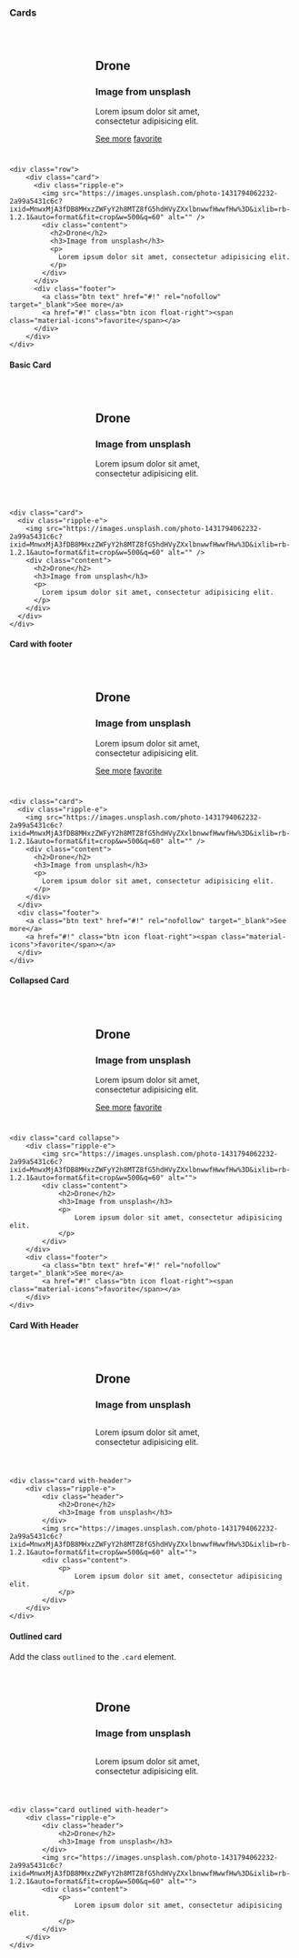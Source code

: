 ### Cards
<div class="p-4 m-1 background-light-grey" style="padding: 5% 30% !important;">
    <div class="card">
        <div class="ripple-e">
            <img src="https://images.unsplash.com/photo-1431794062232-2a99a5431c6c?ixid=MnwxMjA3fDB8MHxzZWFyY2h8MTZ8fG5hdHVyZXxlbnwwfHwwfHw%3D&ixlib=rb-1.2.1&auto=format&fit=crop&w=500&q=60" alt="">
            <div class="content">
                <h2>Drone</h2>
                <h3>Image from unsplash</h3>
                <p>
                    Lorem ipsum dolor sit amet, consectetur adipisicing elit.
                </p>
            </div>
        </div>
        <div class="footer">
            <a class="btn text" href="#!" rel="nofollow" target="_blank">See more</a>
            <a href="#!" class="btn icon float-right"><span class="material-icons">favorite</span></a>
        </div>
    </div>

</div>

```
<div class="row">
    <div class="card">
      <div class="ripple-e">
        <img src="https://images.unsplash.com/photo-1431794062232-2a99a5431c6c?ixid=MnwxMjA3fDB8MHxzZWFyY2h8MTZ8fG5hdHVyZXxlbnwwfHwwfHw%3D&ixlib=rb-1.2.1&auto=format&fit=crop&w=500&q=60" alt="" />
        <div class="content">
          <h2>Drone</h2>
          <h3>Image from unsplash</h3>
          <p>
            Lorem ipsum dolor sit amet, consectetur adipisicing elit.
          </p>
        </div>
      </div>
      <div class="footer">
        <a class="btn text" href="#!" rel="nofollow" target="_blank">See more</a>
        <a href="#!" class="btn icon float-right"><span class="material-icons">favorite</span></a>
      </div>
    </div>
</div>
```

#### Basic Card
<div class="p-4 m-1 background-light-grey" style="padding: 5% 30% !important;">
   <div class="card">
      <div class="ripple-e">
        <img src="https://images.unsplash.com/photo-1431794062232-2a99a5431c6c?ixid=MnwxMjA3fDB8MHxzZWFyY2h8MTZ8fG5hdHVyZXxlbnwwfHwwfHw%3D&ixlib=rb-1.2.1&auto=format&fit=crop&w=500&q=60" alt="" />
        <div class="content">
          <h2>Drone</h2>
          <h3>Image from unsplash</h3>
          <p>
            Lorem ipsum dolor sit amet, consectetur adipisicing elit.
          </p>
        </div>
      </div>
    </div>
</div>

```
<div class="card">
  <div class="ripple-e">
    <img src="https://images.unsplash.com/photo-1431794062232-2a99a5431c6c?ixid=MnwxMjA3fDB8MHxzZWFyY2h8MTZ8fG5hdHVyZXxlbnwwfHwwfHw%3D&ixlib=rb-1.2.1&auto=format&fit=crop&w=500&q=60" alt="" />
    <div class="content">
      <h2>Drone</h2>
      <h3>Image from unsplash</h3>
      <p>
        Lorem ipsum dolor sit amet, consectetur adipisicing elit.
      </p>
    </div>
  </div>
</div>
```


#### Card with footer
<div class="p-4 m-1 background-light-grey" style="padding: 5% 30% !important;">
   <div class="card">
  <div class="ripple-e">
    <img src="https://images.unsplash.com/photo-1431794062232-2a99a5431c6c?ixid=MnwxMjA3fDB8MHxzZWFyY2h8MTZ8fG5hdHVyZXxlbnwwfHwwfHw%3D&ixlib=rb-1.2.1&auto=format&fit=crop&w=500&q=60" alt="" />
    <div class="content">
      <h2>Drone</h2>
      <h3>Image from unsplash</h3>
      <p>
        Lorem ipsum dolor sit amet, consectetur adipisicing elit.
      </p>
    </div>
  </div>
  <div class="footer">
    <a class="btn text" href="#!" rel="nofollow" target="_blank">See more</a>
    <a href="#!" class="btn icon float-right"><span class="material-icons">favorite</span></a>
  </div>
</div>
</div>

```
<div class="card">
  <div class="ripple-e">
    <img src="https://images.unsplash.com/photo-1431794062232-2a99a5431c6c?ixid=MnwxMjA3fDB8MHxzZWFyY2h8MTZ8fG5hdHVyZXxlbnwwfHwwfHw%3D&ixlib=rb-1.2.1&auto=format&fit=crop&w=500&q=60" alt="" />
    <div class="content">
      <h2>Drone</h2>
      <h3>Image from unsplash</h3>
      <p>
        Lorem ipsum dolor sit amet, consectetur adipisicing elit.
      </p>
    </div>
  </div>
  <div class="footer">
    <a class="btn text" href="#!" rel="nofollow" target="_blank">See more</a>
    <a href="#!" class="btn icon float-right"><span class="material-icons">favorite</span></a>
  </div>
</div>
```

#### Collapsed Card
<div class="p-4 m-1 background-light-grey" style="padding: 5% 30% !important;">
    <div class="card collapse">
        <div class="ripple-e">
            <img src="https://images.unsplash.com/photo-1431794062232-2a99a5431c6c?ixid=MnwxMjA3fDB8MHxzZWFyY2h8MTZ8fG5hdHVyZXxlbnwwfHwwfHw%3D&ixlib=rb-1.2.1&auto=format&fit=crop&w=500&q=60" alt="">
            <div class="content">
                <h2>Drone</h2>
                <h3>Image from unsplash</h3>
                <p>
                    Lorem ipsum dolor sit amet, consectetur adipisicing elit.
                </p>
            </div>
        </div>
        <div class="footer">
            <a class="btn text" href="#!" rel="nofollow" target="_blank">See more</a>
            <a href="#!" class="btn icon float-right"><span class="material-icons">favorite</span></a>
        </div>
    </div>
</div>

```
<div class="card collapse">
    <div class="ripple-e">
        <img src="https://images.unsplash.com/photo-1431794062232-2a99a5431c6c?ixid=MnwxMjA3fDB8MHxzZWFyY2h8MTZ8fG5hdHVyZXxlbnwwfHwwfHw%3D&ixlib=rb-1.2.1&auto=format&fit=crop&w=500&q=60" alt="">
        <div class="content">
            <h2>Drone</h2>
            <h3>Image from unsplash</h3>
            <p>
                Lorem ipsum dolor sit amet, consectetur adipisicing elit.
            </p>
        </div>
    </div>
    <div class="footer">
        <a class="btn text" href="#!" rel="nofollow" target="_blank">See more</a>
        <a href="#!" class="btn icon float-right"><span class="material-icons">favorite</span></a>
    </div>
</div>
```

#### Card With Header

<div class="p-4 m-1 background-light-grey" style="padding: 5% 30% !important;">
    <div class="card with-header">
    <div class="ripple-e">
        <div class="header">
            <h2>Drone</h2>
            <h3>Image from unsplash</h3>
        </div>
        <img src="https://images.unsplash.com/photo-1431794062232-2a99a5431c6c?ixid=MnwxMjA3fDB8MHxzZWFyY2h8MTZ8fG5hdHVyZXxlbnwwfHwwfHw%3D&ixlib=rb-1.2.1&auto=format&fit=crop&w=500&q=60" alt="">
        <div class="content">
            <p>
                Lorem ipsum dolor sit amet, consectetur adipisicing elit.
            </p>
        </div>
    </div>
</div>
</div>

```
<div class="card with-header">
    <div class="ripple-e">
        <div class="header">
            <h2>Drone</h2>
            <h3>Image from unsplash</h3>
        </div>
        <img src="https://images.unsplash.com/photo-1431794062232-2a99a5431c6c?ixid=MnwxMjA3fDB8MHxzZWFyY2h8MTZ8fG5hdHVyZXxlbnwwfHwwfHw%3D&ixlib=rb-1.2.1&auto=format&fit=crop&w=500&q=60" alt="">
        <div class="content">
            <p>
                Lorem ipsum dolor sit amet, consectetur adipisicing elit.
            </p>
        </div>
    </div>
</div>
```

#### Outlined card
Add the class `outlined` to the `.card` element.

<div class="p-4 m-1 background-light-grey" style="padding: 5% 30% !important;">
    <div class="card outlined with-header">
    <div class="ripple-e">
        <div class="header">
            <h2>Drone</h2>
            <h3>Image from unsplash</h3>
        </div>
        <img src="https://images.unsplash.com/photo-1431794062232-2a99a5431c6c?ixid=MnwxMjA3fDB8MHxzZWFyY2h8MTZ8fG5hdHVyZXxlbnwwfHwwfHw%3D&ixlib=rb-1.2.1&auto=format&fit=crop&w=500&q=60" alt="">
        <div class="content">
            <p>
                Lorem ipsum dolor sit amet, consectetur adipisicing elit.
            </p>
        </div>
    </div>
</div>
</div>

```
<div class="card outlined with-header">
    <div class="ripple-e">
        <div class="header">
            <h2>Drone</h2>
            <h3>Image from unsplash</h3>
        </div>
        <img src="https://images.unsplash.com/photo-1431794062232-2a99a5431c6c?ixid=MnwxMjA3fDB8MHxzZWFyY2h8MTZ8fG5hdHVyZXxlbnwwfHwwfHw%3D&ixlib=rb-1.2.1&auto=format&fit=crop&w=500&q=60" alt="">
        <div class="content">
            <p>
                Lorem ipsum dolor sit amet, consectetur adipisicing elit.
            </p>
        </div>
    </div>
</div>
```
